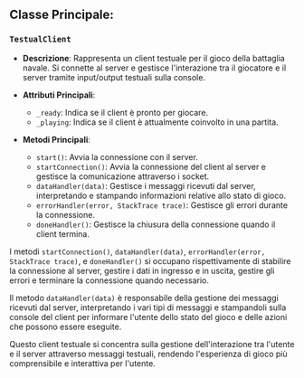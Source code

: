 ## Classe Principale:

### `TestualClient`

- **Descrizione**: Rappresenta un client testuale per il gioco della battaglia navale. Si connette al server e gestisce l'interazione tra il giocatore e il server tramite input/output testuali sulla console.

- **Attributi Principali**:
  - `_ready`: Indica se il client è pronto per giocare.
  - `_playing`: Indica se il client è attualmente coinvolto in una partita.

- **Metodi Principali**:
  - `start()`: Avvia la connessione con il server.
  - `startConnection()`: Avvia la connessione del client al server e gestisce la comunicazione attraverso i socket.
  - `dataHandler(data)`: Gestisce i messaggi ricevuti dal server, interpretando e stampando informazioni relative allo stato di gioco.
  - `errorHandler(error, StackTrace trace)`: Gestisce gli errori durante la connessione.
  - `doneHandler()`: Gestisce la chiusura della connessione quando il client termina.

I metodi `startConnection()`, `dataHandler(data)`, `errorHandler(error, StackTrace trace)`, e `doneHandler()` si occupano rispettivamente di stabilire la connessione al server, gestire i dati in ingresso e in uscita, gestire gli errori e terminare la connessione quando necessario.

Il metodo `dataHandler(data)` è responsabile della gestione dei messaggi ricevuti dal server, interpretando i vari tipi di messaggi e stampandoli sulla console del client per informare l'utente dello stato del gioco e delle azioni che possono essere eseguite.

Questo client testuale si concentra sulla gestione dell'interazione tra l'utente e il server attraverso messaggi testuali, rendendo l'esperienza di gioco più comprensibile e interattiva per l'utente.
